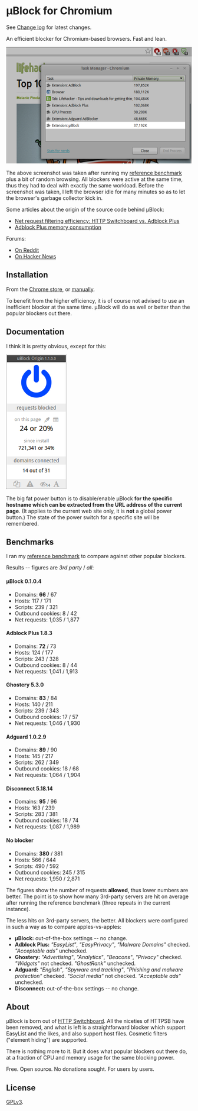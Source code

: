 # µBlock for Chromium

See [Change log](https://github.com/gorhill/uBlock/wiki/Change-log) for latest changes.

An efficient blocker for Chromium-based browsers. Fast and lean.

![screenshot](https://raw.githubusercontent.com/gorhill/uBlock/master/doc/img/ss-chromium-2.png)

The above screenshot was taken after running my 
[reference benchmark](https://github.com/gorhill/httpswitchboard/wiki/Comparative-benchmarks-against-widely-used-blockers:-Top-15-Most-Popular-News-Websites) 
plus a bit of random browsing. All blockers were active at the same time, 
thus they had to deal with exactly the same workload. Before the screenshot was 
taken, I left the browser idle for many minutes so as to let the browser's 
garbage collector kick in.

Some articles about the origin of the source code behind µBlock:

- [Net request filtering efficiency: HTTP Switchboard vs. Adblock Plus](https://github.com/gorhill/httpswitchboard/wiki/Net-request-filtering-efficiency:-HTTP-Switchboard-vs.-Adblock-Plus)
- [Adblock Plus memory consumption](https://github.com/gorhill/httpswitchboard/wiki/Adblock-Plus-memory-consumption)

Forums:

- [On Reddit](http://www.reddit.com/r/chrome/comments/28xt2j/%C2%B5block_a_fast_and_lean_blocker_for_chromiumbased/)
- [On Hacker News](https://news.ycombinator.com/item?id=7936809)

## Installation

From the [Chrome store](https://chrome.google.com/webstore/detail/µblock/cjpalhdlnbpafiamejdnhcphjbkeiagm), 
or [manually](https://github.com/gorhill/uBlock/tree/master/dist).

To benefit from the higher efficiency, it is of course not advised to use an 
inefficient blocker at the same time. µBlock will do as well or better than the 
popular blockers out there.

## Documentation

I think it is pretty obvious, except for this:

![Popup](https://raw.githubusercontent.com/gorhill/uBlock/master/doc/img/popup-1.png)

The big fat power button is to disable/enable µBlock **for the specific hostname
which can be extracted from the URL address of the current page**. (It applies to 
the current web site only, it is **not** a global power button.) The state of the power 
switch for a specific site will be remembered.

## Benchmarks

I ran my [reference benchmark](https://github.com/gorhill/httpswitchboard/wiki/Comparative-benchmarks-against-widely-used-blockers:-Top-15-Most-Popular-News-Websites) 
to compare against other popular blockers.

Results -- figures are *3rd party* / *all*:

#### µBlock 0.1.0.4

* Domains: **66** / 67
* Hosts: 117 / 171
* Scripts: 239 / 321
* Outbound cookies: 8 / 42
* Net requests: 1,035 / 1,877

#### Adblock Plus 1.8.3

* Domains: **72** / 73
* Hosts: 124 / 177
* Scripts: 243 / 328
* Outbound cookies: 8 / 44
* Net requests: 1,041 / 1,913

#### Ghostery 5.3.0

* Domains: **83** / 84
* Hosts: 140 / 211
* Scripts: 239 / 343
* Outbound cookies: 17 / 57
* Net requests: 1,046 / 1,930

#### Adguard 1.0.2.9

* Domains: **89** / 90
* Hosts: 145 / 217
* Scripts: 262 / 349
* Outbound cookies: 18 / 68
* Net requests: 1,064 / 1,904

#### Disconnect 5.18.14

* Domains: **95** / 96
* Hosts: 163 / 239
* Scripts: 283 / 381
* Outbound cookies: 18 / 74
* Net requests: 1,087 / 1,989

#### No blocker

* Domains: **380** / 381
* Hosts: 566 / 644
* Scripts: 490 / 592
* Outbound cookies: 245 / 315
* Net requests: 1,950 / 2,871

The figures show the number of requests **allowed**, thus lower numbers are better. 
The point is to show how many 3rd-party servers are hit on average after running 
the reference benchmark (three repeats in the current instance).

The less hits on 3rd-party servers, the better. All blockers were configured 
in such a way as to compare apples-vs-apples:

- **µBlock:** out-of-the-box settings -- no change.
- **Adblock Plus:** _"EasyList"_, _"EasyPrivacy"_, _"Malware Domains"_ checked. _"Acceptable ads"_ unchecked.
- **Ghostery:** _"Advertising"_, _"Analytics"_, _"Beacons"_, _"Privacy"_ checked. _"Widgets"_ not checked. _"GhostRank"_ unchecked. 
- **Adguard:** _"English"_, _"Spyware and tracking"_, _"Phishing and malware protection"_ checked. _"Social media"_ not checked. _"Acceptable ads"_ unchecked.
- **Disconnect:** out-of-the-box settings -- no change.

## About

µBlock is born out of [HTTP Switchboard](https://github.com/gorhill/httpswitchboard).
All the niceties of HTTPSB have been removed, and what is left is a straightforward
blocker which support EasyList and the likes, and also support host files. 
Cosmetic filters ("element hiding") are supported.

There is nothing more to it. But it does what popular blockers out there do, at a
fraction of CPU and memory usage for the same blocking power.

Free. Open source. No donations sought. For users by users.

## License

[GPLv3](https://github.com/gorhill/uBlock/blob/master/LICENSE.txt).

